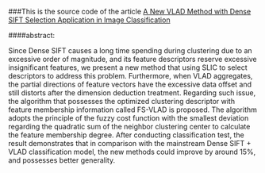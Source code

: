 ###This is the source code of the article [A New VLAD Method with Dense SIFT Selection Application in Image Classification](http://www.atlantis-press.com/proceedings/caai-17/25881235)

####abstract:

Since Dense SIFT causes a long time spending during clustering due to an excessive order of magnitude, and its feature descriptors reserve excessive insignificant features, we present a new method that using SLIC to select descriptors to address this problem. Furthermore, when VLAD aggregates, the partial directions of feature vectors have the excessive data offset and still distorts after the dimension deduction treatment. Regarding such issue, the algorithm that possesses the optimized clustering descriptor with feature membership information called FS-VLAD is proposed. The algorithm adopts the principle of the fuzzy cost function with the smallest deviation regarding the quadratic sum of the neighbor clustering center to calculate the feature membership degree. After conducting classification test, the result demonstrates that in comparison with the mainstream Dense SIFT + VLAD classification model, the new methods could improve by around 15%, and possesses better generality.